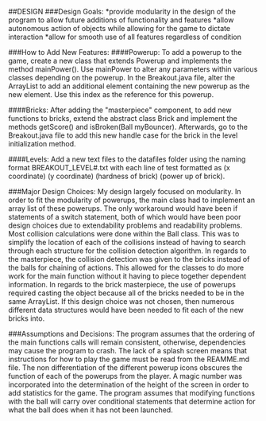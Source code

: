 ##DESIGN
###Design Goals:
*provide modularity in the design of the program to allow future additions of functionality and features
*allow autonomous action of objects while allowing for the game to dictate interaction
*allow for smooth use of all features regardless of condition

###How to Add New Features:
####Powerup:
To add a powerup to the game, create a new class that extends Powerup and implements the method mainPower(). Use mainPower to alter any parameters within various classes depending on the powerup. In the Breakout.java file, alter the ArrayList to add an additional element containing the new powerup as the new element. Use this index as the reference for this powerup.

####Bricks:
After adding the "masterpiece" component, to add new functions to bricks, extend the abstract class Brick and implement the methods getScore() and isBroken(Ball myBouncer). Afterwards, go to the Breakout.java file to add this new handle case for the brick in the level initialization method.

####Levels:
Add a new text files to the datafiles folder using the naming format BREAKOUT\_LEVEL#.txt with each line of test formatted as (x coordinate) (y coordinate) (hardness of brick) (power up of brick).

###Major Design Choices:
My design largely focused on modularity. In order to fit the modularity of powerups, the main class had to implement an array list of these powerups. The only workaround would have been if statements of a switch statement, both of which would have been poor design choices due to extendability problems and readability problems.
Most collision calculations were done within the Ball class. This was to simplify the location of each of the collisions instead of having to search through each structure for the collision detection algorithm. In regards to the masterpiece, the collision detection was given to the bricks instead of the balls for chaining of actions. This allowed for the classes to do more work for the main function without it having to piece together dependent information. 
In regards to the brick masterpiece, the use of powerups required casting the object because all of the bricks needed to be in the same ArrayList. If this design choice was not chosen, then numerous different data structures would have been needed to fit each of the new bricks into.

###Assumptions and Decisions:
The program assumes that the ordering of the main functions calls will remain consistent, otherwise, dependencies may cause the program to crash.
The lack of a splash screen means that instructions for how to play the game must be read from the REAMME.md file.
The non differentiation of the different powerup icons obscures the function of each of the powerups from the player.
A magic number was incorporated into the determination of the height of the screen in order to add statistics for the game.
The program assumes that modifying functions with the ball will carry over conditional statements that determine action for what the ball does when it has not been launched.